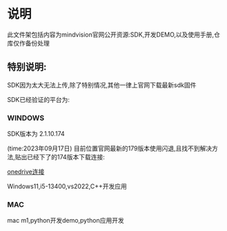 # 说明

此文件架包括内容为mindvision官网公开资源:SDK,开发DEMO,以及使用手册,仓库仅作备份处理

## 特别说明:
SDK因为太大无法上传,除了特别情况,其他一律上官网下载最新sdk固件

SDK已经验证的平台为:

### WINDOWS

SDK版本为 2.1.10.174

(time:2023年09月17日) 目前位置官网最新的179版本使用闪退,且找不到解决方法,贴出已经下了的174版本下载连接:

[onedrive连接](https://1drv.ms/u/s!AuXdysDhIgBkgeRbcBOf2HkwCMJxmg?e=93Jspf)


Windows11,i5-13400,vs2022,C++开发应用

### MAC

mac m1,python开发demo,python应用开发